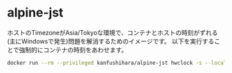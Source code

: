 # alpine-jst

ホストのTimezoneがAsia/Tokyoな環境で、コンテナとホストの時刻がずれる(主にWindowsで発生)問題を解消するためのイメージです。
以下を実行することで強制的にコンテナの時刻をあわせます。

```sh
docker run --rm --privileged kanfushihara/alpine-jst hwclock -s --localtime
```
